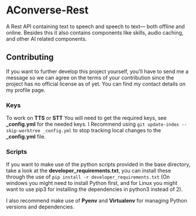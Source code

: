 # AConverse-Rest
A Rest API containing text to speech and speech to text— both offline and online. Besides this it also contains components like skills, audio caching, and other AI related components.

## Contributing
If you want to further develop this project yourself, you'll have to send me a message so we can agree on the terms of your contribution since the project has no official license as of yet. You can find my contact details on my profile page.


### Keys
To work on **TTS** or **STT** You will need to get the required keys, see **_config.yml** for the needed keys. I Recommend using ```git update-index --skip-worktree _config.yml``` to stop tracking local changes to the **_config.yml** file.

### Scripts
If you want to make use of the python scripts provided in the base directory, take a look at the **developer_requirements.txt**, you can install these through the use of ```pip install -r developer_requirements.txt``` (On windows you might need to install Python first, and for Linux you might want to use pip3 for installing the dependencies in python3 instead of 2). 

I also recommend make use of **Pyenv** and **Virtualenv** for managing Python versions and dependencies.



